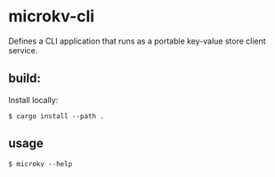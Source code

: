 # microkv-cli

Defines a CLI application that runs as a portable key-value store client service.

## build:

Install locally:

```
$ cargo install --path .
```

## usage

```
$ microkv --help
```
